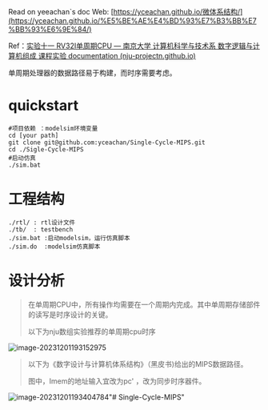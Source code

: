 Read on yeeachan`s doc Web: [https://yceachan.github.io/微体系结构/](https://yceachan.github.io/%E5%BE%AE%E4%BD%93%E7%B3%BB%E7%BB%93%E6%9E%84/)

Ref：[实验十一 RV32I单周期CPU — 南京大学 计算机科学与技术系 数字逻辑与计算机组成 课程实验 documentation (nju-projectn.github.io)](https://nju-projectn.github.io/dlco-lecture-note/exp/11.html#cpu)

单周期处理器的数据路径易于构建，而时序需要考虑。

# quickstart

~~~
#项目依赖 ：modelsim环境变量
cd [your path]
git clone git@github.com:yceachan/Single-Cycle-MIPS.git
cd ./Sigle-Cycle-MIPS
#启动仿真
./sim.bat
~~~

# 工程结构

~~~
./rtl/ : rtl设计文件
./tb/  : testbench
./sim.bat :启动modelsim，运行仿真脚本
./sim.do  :modelsim仿真脚本
~~~

# 设计分析

> 在单周期CPU中，所有操作均需要在一个周期内完成。其中单周期存储部件的读写是时序设计的关键。
>
> 以下为nju数组实验推荐的单周期cpu时序

![image-20231201193152975](https://s2.loli.net/2023/12/02/kzXaPLe51UVsOSq.png)

> 以下为《数字设计与计算机体系结构》（黑皮书)给出的MIPS数据路径。
>
> 图中，Imem的地址输入宜改为pc' ，改为同步时序器件。

![image-20231201193404784](https://s2.loli.net/2023/12/02/LJNZKuhOeRFmiPq.png)"# Single-Cycle-MIPS" 
